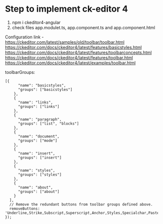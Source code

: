 # Step to implement ck-editor 4

1. npm i ckeditor4-angular
2. check files app.modulet.ts, app.component.ts and app.component.html

Configuration link - https://ckeditor.com/latest/samples/old/toolbar/toolbar.html
https://ckeditor.com/docs/ckeditor4/latest/features/basicstyles.html
https://ckeditor.com/docs/ckeditor4/latest/features/toolbarconcepts.html
https://ckeditor.com/docs/ckeditor4/latest/features/toolbar.html
https://ckeditor.com/docs/ckeditor4/latest/examples/toolbar.html

 
 toolbarGroups:
 
	[{		
	      "name": "basicstyles",
          "groups": ["basicstyles"]
        },
        {
          "name": "links",
          "groups": ["links"]
        },
        {
          "name": "paragraph",
          "groups": ["list", "blocks"]
        },
        {
          "name": "document",
          "groups": ["mode"]
        },
        {
          "name": "insert",
          "groups": ["insert"]
        },
        {
          "name": "styles",
          "groups": ["styles"]
        },
        {
          "name": "about",
          "groups": ["about"]
        }
      ],
      // Remove the redundant buttons from toolbar groups defined above.
      removeButtons: 'Underline,Strike,Subscript,Superscript,Anchor,Styles,Specialchar,PasteFromWord'
    });
